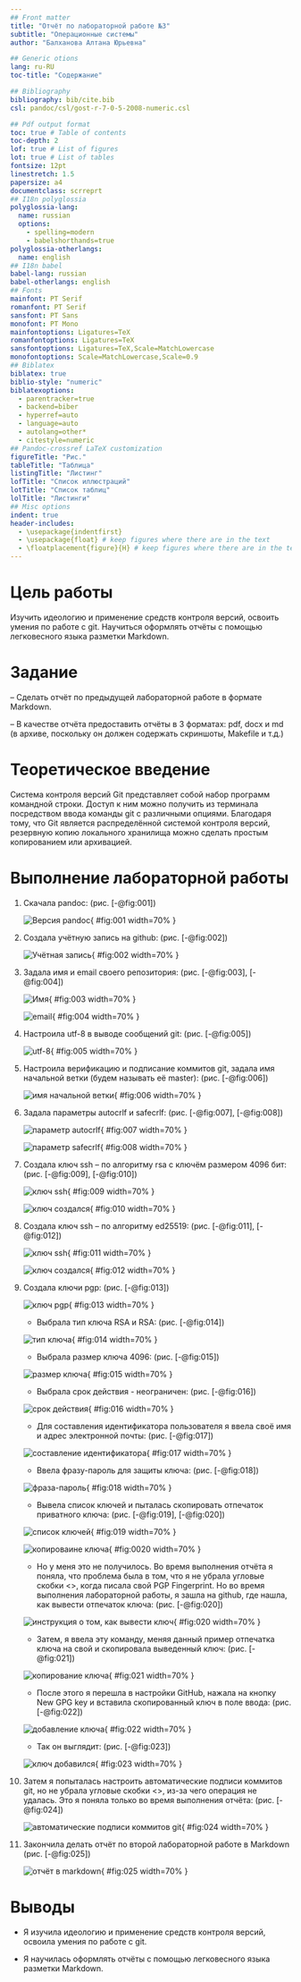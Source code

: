 ```yaml
---
## Front matter
title: "Отчёт по лабораторной работе №3"
subtitle: "Операционные системы"
author: "Балханова Алтана Юрьевна"

## Generic otions
lang: ru-RU
toc-title: "Содержание"

## Bibliography
bibliography: bib/cite.bib
csl: pandoc/csl/gost-r-7-0-5-2008-numeric.csl

## Pdf output format
toc: true # Table of contents
toc-depth: 2
lof: true # List of figures
lot: true # List of tables
fontsize: 12pt
linestretch: 1.5
papersize: a4
documentclass: scrreprt
## I18n polyglossia
polyglossia-lang:
  name: russian
  options:
	- spelling=modern
	- babelshorthands=true
polyglossia-otherlangs:
  name: english
## I18n babel
babel-lang: russian
babel-otherlangs: english
## Fonts
mainfont: PT Serif
romanfont: PT Serif
sansfont: PT Sans
monofont: PT Mono
mainfontoptions: Ligatures=TeX
romanfontoptions: Ligatures=TeX
sansfontoptions: Ligatures=TeX,Scale=MatchLowercase
monofontoptions: Scale=MatchLowercase,Scale=0.9
## Biblatex
biblatex: true
biblio-style: "numeric"
biblatexoptions:
  - parentracker=true
  - backend=biber
  - hyperref=auto
  - language=auto
  - autolang=other*
  - citestyle=numeric
## Pandoc-crossref LaTeX customization
figureTitle: "Рис."
tableTitle: "Таблица"
listingTitle: "Листинг"
lofTitle: "Список иллюстраций"
lotTitle: "Список таблиц"
lolTitle: "Листинги"
## Misc options
indent: true
header-includes:
  - \usepackage{indentfirst}
  - \usepackage{float} # keep figures where there are in the text
  - \floatplacement{figure}{H} # keep figures where there are in the text
---
```


# Цель работы

Изучить идеологию и применение средств контроля версий, освоить
умения по работе с git.
Научиться оформлять отчёты с помощью легковесного языка разметки Markdown.

# Задание

– Сделать отчёт по предыдущей лабораторной работе в формате Markdown.

– В качестве отчёта предоставить отчёты в 3 форматах: pdf, docx и md (в архиве,
поскольку он должен содержать скриншоты, Makefile и т.д.)

# Теоретическое введение

Система контроля версий Git представляет собой набор программ командной строки.
Доступ к ним можно получить из терминала посредством ввода команды git с различными опциями.
Благодаря тому, что Git является распределённой системой контроля версий, резервную
копию локального хранилища можно сделать простым копированием или архивацией.


# Выполнение лабораторной работы
1. Скачала pandoc: (рис. [-@fig:001])

    ![Версия pandoc](image/Screenshot_21.png){ #fig:001 width=70% }

1. Создала учётную запись на github: (рис. [-@fig:002])

    ![Учётная запись](image/Screenshot_1.1.png){ #fig:002 width=70% }

1. Задала имя и email своего репозитория: (рис. [-@fig:003], [-@fig:004])

    ![Имя](image/Screenshot_18.png){ #fig:003 width=70% }

    ![email](image/Screenshot_23.png){ #fig:004 width=70% }

1. Настроила utf-8 в выводе сообщений git: (рис. [-@fig:005])

    ![utf-8](image/Screenshot_24.png){ #fig:005 width=70% }

1. Настроила верификацию и подписание коммитов git, задала имя начальной ветки (будем называть её master): (рис. [-@fig:006])

    ![имя начальной ветки](image/Screenshot_25.png){ #fig:006 width=70% }

1. Задала параметры autocrlf и safecrlf: (рис. [-@fig:007], [-@fig:008])

    ![параметр autocrlf](image/Screenshot_26.png){ #fig:007 width=70% }

    ![параметр safecrlf](image/Screenshot_27.png){ #fig:008 width=70% }

1. Создала ключ ssh – по алгоритму rsa с ключём размером 4096 бит: (рис. [-@fig:009], [-@fig:010])

    ![ключ ssh](image/Screenshot_2.png){ #fig:009 width=70% }
    
    ![ключ создался](image/Screenshot_3.png){ #fig:010 width=70% }

1. Создала ключ ssh – по алгоритму ed25519: (рис. [-@fig:011], [-@fig:012])

    ![ключ ssh](image/Screenshot_4.png){ #fig:011 width=70% }
    
    ![ключ создался](image/Screenshot_5.png){ #fig:012 width=70% }

1. Создала ключи pgp: (рис. [-@fig:013])

    ![ключ pgp](image/Screenshot_6.png){ #fig:013 width=70% }
    
    - Выбрала тип ключа RSA и RSA: (рис. [-@fig:014])
    	
    ![тип ключа](image/Screenshot_7.png){ #fig:014 width=70% }
    	
    - Выбрала размер ключа 4096: (рис. [-@fig:015])
    	
    ![размер ключа](image/Screenshot_8.png){ #fig:015 width=70% }
    	
    - Выбрала срок действия - неограничен: (рис. [-@fig:016])
    	
    ![срок действия](image/Screenshot_9.png){ #fig:016 width=70% }
    	
    - Для составления идентификатора пользователя я ввела своё имя и адрес электронной почты: (рис. [-@fig:017])
    	
    ![составление идентификатора](image/Screenshot_10.png){ #fig:017 width=70% }
    	
    - Ввела фразу-пароль для защиты ключа: (рис. [-@fig:018])
    	
    ![фраза-пароль](image/Screenshot_11.png){ #fig:018 width=70% }
    	
    - Вывела список ключей и пыталась скопировать отпечаток приватного ключа: (рис. [-@fig:019], [-@fig:020])
    
    ![список ключей](image/Screenshot_20.png){ #fig:019 width=70% }
    	
    ![копироваине ключа](image/Screenshot_12.png){ #fig:0020 width=70% }
    	
    - Но у меня это не получилось. Во время выполнения отчёта я поняла, что проблема была в том, что я не убрала угловые скобки <>, когда писала свой PGP Fingerprint. Но во время выполнения лабораторной работы, я зашла на github, где нашла, как вывести отпечаток ключа: (рис. [-@fig:020])
    
    ![инструкция о том, как вывести ключ](image/Screenshot_13.png){ #fig:020 width=70% }
    	
    - Затем, я ввела эту команду, меняя данный пример отпечатка ключа на свой и скопировала выведенный ключ: (рис. [-@fig:021])
    
    ![копирование ключа](image/Screenshot_14.png){ #fig:021 width=70% }
    	
    - После этого я перешла в настройки GitHub, нажала на кнопку New GPG key и вставила скопированный ключ в поле ввода: (рис. [-@fig:022])
    
    ![добавление ключа](image/Screenshot_15.png){ #fig:022 width=70% }
    	
    - Так он выглядит: (рис. [-@fig:023])
    	
    ![ключ добавился](image/Screenshot_16.png){ #fig:023 width=70% }
    	
1. Затем я попыталась настроить автоматические подписи коммитов git, но не убрала угловые скобки <>, из-за чего операция не удалась. Это я поняла только во время выполнения отчёта: (рис. [-@fig:024])

    ![автоматические подписи коммитов git](image/Screenshot_5.png){ #fig:024 width=70% }

1. Закончила делать отчёт по второй лабораторной работе в Markdown (рис. [-@fig:025])

    ![отчёт в markdown](image/Screenshot_22.png){ #fig:025 width=70% }

# Выводы

- Я изучила идеологию и применение средств контроля версий, освоила
умения по работе с git.

- Я научилась оформлять отчёты с помощью легковесного языка разметки Markdown.

